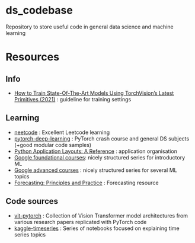 # ds_codebase

Repository to store useful code in general data science and machine learning

# Resources

## Info

- [How to Train State-Of-The-Art Models Using TorchVision’s Latest Primitives (2021)](https://pytorch.org/blog/how-to-train-state-of-the-art-models-using-torchvision-latest-primitives/#label-smoothing) : guideline for training settings

## Learning

- [neetcode](https://neetcode.io/practice) : Excellent Leetcode learning
- [pytorch-deep-learning](https://github.com/mrdbourke/pytorch-deep-learning/tree/main) : PyTorch crash course and general DS subjects (+good modular code samples)
- [Python Application Layouts: A Reference](https://realpython.com/python-application-layouts/) : application organisation
- [Google foundational courses](https://developers.google.com/machine-learning/foundational-courses): nicely structured series for introductory ML
- [Google advanced courses](https://developers.google.com/machine-learning/advanced-courses) : nicely structured series for several ML topics
- [Forecasting: Principles and Practice](https://otexts.com/fpp3/) : Forecasting resource

## Code sources

- [vit-pytorch](https://github.com/lucidrains/vit-pytorch) : Collection of Vision Transformer model architectures from various research papers replicated with PyTorch code
- [kaggle-timeseries](https://www.kaggle.com/code/konradb/ts-0-the-basics) : Series of notebooks focused on explaining time series topics
